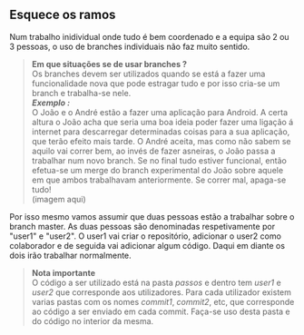 
## Esquece os ramos
Num trabalho inidividual onde tudo é bem coordenado e a equipa são 2 ou 3 pessoas, o uso de branches individuais não faz muito sentido.
> **Em que situações se de usar branches ?**<br>
Os branches devem ser utilizados quando se está a fazer uma funcionalidade nova que pode estragar tudo e por isso cria-se um branch e trabalha-se nele.
<br>***Exemplo :***<br>
O João e o André estão a fazer uma aplicação para Android. A certa altura o João acha que seria uma boa ideia poder fazer uma ligação á internet para descarregar determinadas coisas para a sua aplicação, que terão efeito mais tarde. O André aceita, mas como não sabem se aquilo vai correr bem, ao invés de fazer asneiras, o João passa a trabalhar num novo branch. Se no final tudo estiver funcional, então efetua-se um merge do branch experimental do João sobre aquele em que ambos trabalhavam anteriormente. Se correr mal, apaga-se tudo!<br>
(imagem aqui)

Por isso mesmo vamos assumir que duas pessoas estão a trabalhar sobre o branch master.
As duas pessoas são denominadas respetivamente por "user1" e "user2". O user1 vai criar o repositório, adicionar o user2 como colaborador e de seguida vai adicionar algum código. Daqui em diante os dois irão trabalhar normalmente.
> **Nota importante**<br>
O código a ser utilizado está na pasta *passos* e dentro tem *user1* e *user2* que corresponde aos utilizadores. Para cada utilizador existem varias pastas com os nomes *commit1*, *commit2*, etc, que corresponde ao código a ser enviado em cada commit. Faça-se uso desta pasta e do código no interior da mesma.
